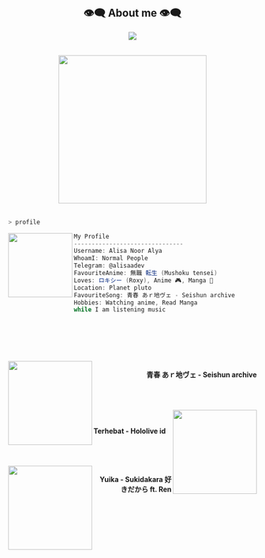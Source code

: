 <h2 align="center"> 👁️‍🗨️ About me 👁️‍🗨️ </h2>

<p align="center">
   <img src="https://komarev.com/ghpvc/?username=alisaadev&color=brightgreen&style=plastic&label=%F0%9F%91%80+Profile+Views">
</p>

<br>

<div align="center">
   <img src="https://media.tenor.com/cM3dX0cZS5AAAAAd/shiroko.gif" width="300px">
</div>

<br>

```sh
> profile
```

<img align="left" src="https://telegra.ph/file/8cd2774a3991e8fdfb7d4.png" width="130px"/> 

```csharp
My Profile
-------------------------------
Username: Alisa Noor Alya
WhoamI: Normal People
Telegram: @alisaadev
FavouriteAnime: 無職 転生 (Mushoku tensei)
Loves: ロキシー (Roxy), Anime 🎮, Manga 🎹
Location: Planet pluto
FavouriteSong: 青春 あｒ地ヴェ - Seishun archive
Hobbies: Watching anime, Read Manga 
while I am listening music
```

<div>

<br>
<br>
<br>
<br>

<p align="right"><a href = "https://youtu.be/YzQCNmk3YYA?si=mAaGIQdqHCOVUlcb"><img src = "https://i.ytimg.com/vi/YzQCNmk3YYA/maxresdefault.jpg" width = "170" align = "left"/></a><b><br>青春 あｒ地ヴェ - Seishun archive</b></p>

<br>
<br>

<p align="left"><a href = "https://youtu.be/PaOMF-g1ZWU?si=R4BxcAlW-R62xf3e"><img  src ="https://i.ytimg.com/vi/PaOMF-g1ZWU/maxresdefault.jpg" width="170" align="right"></a><b><br><br>Terhebat - Hololive id</b></p>

<br>
<br>

<p align="right"><a href="https://www.youtube.com/watch?v=IfMqM-AtnQk"><img src="https://i.ytimg.com/vi/IfMqM-AtnQk/hqdefault.jpg" width="170" align="left"></a><b><br>Yuika - Sukidakara 好きだから ft. Ren</b></p>

<br>

</div>
